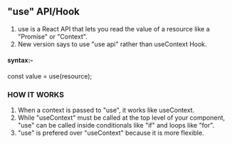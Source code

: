 ## "use" API/Hook

1. use is a React API that lets you read the value of a resource like a "Promise" or "Context".
2. New version says to use "use api" rather than useContext Hook.

#### syntax:-

const value = use(resource);

### HOW IT WORKS

1.  When a context is passed to "use", it works like useContext.
2.  While "useContext" must be called at the top level of your component, "use" can be called inside conditionals like "if" and loops like "for".
3.  "use" is prefered over "useContext" because it is more flexible.
